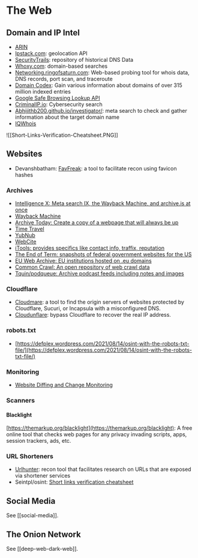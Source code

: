 # The Web
## Domain and IP Intel
* [ARIN](https://www.arin.net/)
* [Ipstack.com](https://ipstack.com/): geolocation API
* [SecurityTrails](https://securitytrails.com/): repository of historical DNS Data
* [Whoxy.com](https://www.whoxy.com): domain-based searches
* [Networking.ringofsaturn.com](https://networking.ringofsaturn.com/Tools/probe.php): Web-based probing tool for whois data, DNS records, port scan, and traceroute
* [Domain Codex](https://www.domaincodex.com/index.php): Gain various information about domains of over 315 million indexed entries
* [Google Safe Browsing Lookup API](https://developers.google.com/safe-browsing/v4/lookup-api)
* [CriminalIP.io](https://www.criminalip.io/): Cybersecurity search
* [Abhijithb200.github.io/investigator/](https://abhijithb200.github.io/investigator/): meta search to check and gather information about the target domain name
* [IQWhois](https://iqwhois.com/advanced-search)

![[Short-Links-Verification-Cheatsheet.PNG]]
## Websites
* Devanshbatham: [FavFreak](https://github.com/devanshbatham/FavFreak): a tool to facilitate recon using favicon hashes
### Archives
* [Intelligence X: Meta search IX, the Wayback Machine, and archive.is at once](https://intelx.io/dorks)
* [Wayback Machine](https://wayback.archive.org/)
* [Archive Today: Create a copy of a webpage that will always be up](https://archive.today/)
* [Time Travel](https://timetravel.mementoweb.org/)
* [YubNub](https://yubnub.org/)
* [WebCite](https://www.webcitation.org/)
* [iTools: provides specifics like contact info, traffix, reputation](http://itools.com/)
* [The End of Term: snapshots of federal government websites for the US](http://eotarchive.cdlib.org/)
* [EU Web Archive: EU institutions hosted on .eu domains](https://op.europa.eu/en/web/web-tools/euwebarchive)
* [Common Crawl: An open repository of web crawl data](https://commoncrawl.org/)
* [Tquin/podqueue: Archive podcast feeds including notes and images](https://github.com/tquin/podqueue)
### Cloudflare
* [Cloudmare](https://github.com/MrH0wl/Cloudmare): a tool to find the origin servers of websites protected by Cloudflare, Sucuri, or Incapsula with a misconfigured DNS.
* [Cloudunflare](https://github.com/greycatz/CloudUnflare): bypass Cloudflare to recover the real IP address.
### robots.txt
* [https://defplex.wordpress.com/2021/08/14/osint-with-the-robots-txt-file/](https://defplex.wordpress.com/2021/08/14/osint-with-the-robots-txt-file/)
### Monitoring
* [Website Diffing and Change Monitoring](https://github.com/edgi-govdata-archiving/awesome-website-change-monitoring)
### Scanners
#### Blacklight
[https://themarkup.org/blacklight](https://themarkup.org/blacklight): A free online tool that checks web pages for any privacy invading scripts, apps, session trackers, ads, etc.
### URL Shorteners
* [Urlhunter](https://github.com/utkusen/urlhunter): recon tool that facilitates research on URLs that are exposed via shortener services
* Seintpl/osint: [Short links verification cheatsheet](https://github.com/seintpl/osint/blob/main/short-links-verification-cheatsheet.md)
## Social Media
See [[social-media]].
## The Onion Network
See [[deep-web-dark-web]].